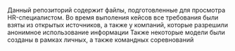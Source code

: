 Данный репозиторий содержит файлы, подготовленные для просмотра HR-специалистом.
Во время выполения кейсов все требования были взяты из открытых источников, а также у компаний, которые разрешили анонимное использование информации
Также некоторые модели были созданы в рамках личных, а также командных соревнований
